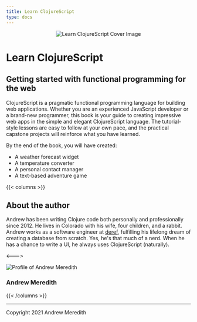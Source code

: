 ```yaml
---
title: Learn ClojureScript
type: docs
---
```


<div style="text-align:center;">
    <img src="/img/learn-clojurescript-cover.jpg" alt="Learn ClojureScript Cover Image" title="Learn ClojureScript Cover Image" style="max-width:400px" />
</div>

# Learn ClojureScript

## Getting started with functional programming for the web

ClojureScript is a pragmatic functional programming language for building web applications. Whether
you are an experienced JavaScript developer or a brand-new programmer, this book is your guide to
creating impressive web apps in the simple and elegant ClojureScript language. The tutorial-style lessons
are easy to follow at your own pace, and the practical capstone projects will reinforce what you have
learned.

By the end of the book, you will have created:

- A weather forecast widget
- A temperature converter
- A personal contact manager
- A text-based adventure game

{{< columns >}}

## About the author

Andrew has been writing Clojure code both personally and professionally since 2012. He lives in Colorado with his wife, four children, and a rabbit. Andrew works as a software engineer at [deref](https://www.deref.io/), fulfilling his lifelong dream of creating a database from scratch. Yes, he's that much of a nerd. When he has a chance to write a UI, he always uses ClojureScript (naturally).

<--->

<div class="profile">
    <img src="/img/profile.jpg" class="profile" alt="Profile of Andrew Meredith" title="Author Profile" />
    <h3>Andrew Meredith</h3>
</div>

<div class="social-links">
    <div>
        <a href="http://www.linkedin.com/in/andrewsmeredith" title="Follow on LinkedIn">
            <i class="fab fa-linkedin-in" aria-hidden="true"></i>
        </a>
    </div>
    <div>
        <a href="https://dev.to/kendru" title="DEV Profile">
            <i class="fab fa-dev" aria-hidden="true"></i>
        </a>
    </div>
    <div>
        <a href="https://github.com/kendru" title="Follow on GitHub">
            <i class="fab fa-github" aria-hidden="true"></i>
        </a>
    </div>
    <div>
        <a href="https://twitter.com/a4w_m6h" title="Follow on Twitter">
            <i class="fab fa-twitter" aria-hidden="true"></i>
        </a>
    </div>
</div>

{{< /columns >}}

---

<footer class="attribution">

Copyright 2021 Andrew Meredith

</footer>
